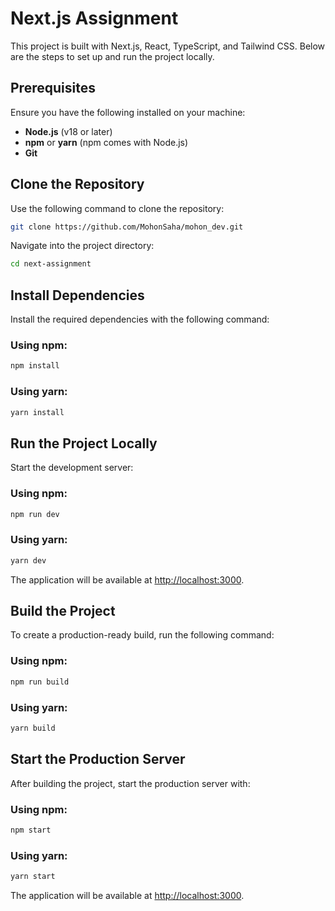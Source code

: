 # Next.js Assignment

This project is built with Next.js, React, TypeScript, and Tailwind CSS. Below are the steps to set up and run the project locally.

## Prerequisites

Ensure you have the following installed on your machine:

- **Node.js** (v18 or later)
- **npm** or **yarn** (npm comes with Node.js)
- **Git**

## Clone the Repository

Use the following command to clone the repository:

```bash
git clone https://github.com/MohonSaha/mohon_dev.git
```

Navigate into the project directory:

```bash
cd next-assignment
```

## Install Dependencies

Install the required dependencies with the following command:

### Using npm:

```bash
npm install
```

### Using yarn:

```bash
yarn install
```

## Run the Project Locally

Start the development server:

### Using npm:

```bash
npm run dev
```

### Using yarn:

```bash
yarn dev
```

The application will be available at [http://localhost:3000](http://localhost:3000).

## Build the Project

To create a production-ready build, run the following command:

### Using npm:

```bash
npm run build
```

### Using yarn:

```bash
yarn build
```

## Start the Production Server

After building the project, start the production server with:

### Using npm:

```bash
npm start
```

### Using yarn:

```bash
yarn start
```

The application will be available at [http://localhost:3000](http://localhost:3000).
